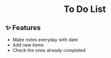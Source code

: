 <h1 align="center">
  To Do List
</h1>

## ✨ Features

- Make notes everyday with date
- Add new items
- Check the ones already completed




